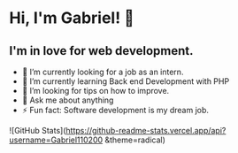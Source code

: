 # Hi, I'm Gabriel!  👋 

## I'm in love for web development. 

- 🔭 I’m currently looking for a job as an intern.
- 🌱 I’m currently learning Back end Development with PHP
- 🤔 I’m looking for tips on how to improve.
- 💬 Ask me about anything
- ⚡ Fun fact: Software development is my dream job. 

![GitHub Stats](https://github-readme-stats.vercel.app/api?username=Gabriel110200 &theme=radical)
